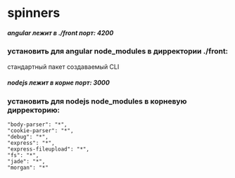 # spinners
##### angular лежит в ./front  порт: 4200
### установить для angular node_modules в дирректории ./front:
стандартный пакет создаваемый CLI

##### nodejs лежит в корне порт: 3000
### установить для nodejs node_modules в корневую дирректорию:
    "body-parser": "*",
    "cookie-parser": "*",
    "debug": "*",
    "express": "*",
    "express-fileupload": "*",
    "fs": "*",
    "jade": "*",
    "morgan": "*"
